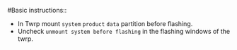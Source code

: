 #Basic instructions::
- In Twrp mount `system` `product` `data` partition before flashing.
- Uncheck `unmount system before flashing` in the flashing windows of the twrp.
